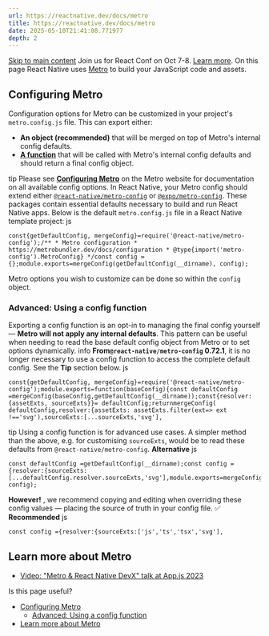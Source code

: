 ```yaml
---
url: https://reactnative.dev/docs/metro
title: https://reactnative.dev/docs/metro
date: 2025-05-10T21:41:08.771977
depth: 2
---
```


[Skip to main content](https://reactnative.dev/docs/metro#__docusaurus_skipToContent_fallback)
Join us for React Conf on Oct 7-8. [Learn more](https://conf.react.dev).
On this page
React Native uses [Metro](https://metrobundler.dev/) to build your JavaScript code and assets.
## Configuring Metro[​](https://reactnative.dev/docs/metro#configuring-metro "Direct link to Configuring Metro")
Configuration options for Metro can be customized in your project's `metro.config.js` file. This can export either:
  * **An object (recommended)** that will be merged on top of Metro's internal config defaults.
  * [**A function**](https://reactnative.dev/docs/metro#advanced-using-a-config-function) that will be called with Metro's internal config defaults and should return a final config object.


tip
Please see [**Configuring Metro**](https://metrobundler.dev/docs/configuration) on the Metro website for documentation on all available config options.
In React Native, your Metro config should extend either [`@react-native/metro-config`](https://www.npmjs.com/package/@react-native/metro-config) or [`@expo/metro-config`](https://www.npmjs.com/package/@expo/metro-config). These packages contain essential defaults necessary to build and run React Native apps.
Below is the default `metro.config.js` file in a React Native template project:
js
```
const{getDefaultConfig, mergeConfig}=require('@react-native/metro-config');/** * Metro configuration * https://metrobundler.dev/docs/configuration * @type{import('metro-config').MetroConfig} */const config ={};module.exports=mergeConfig(getDefaultConfig(__dirname), config);
```

Metro options you wish to customize can be done so within the `config` object.
### Advanced: Using a config function[​](https://reactnative.dev/docs/metro#advanced-using-a-config-function "Direct link to Advanced: Using a config function")
Exporting a config function is an opt-in to managing the final config yourself — **Metro will not apply any internal defaults**. This pattern can be useful when needing to read the base default config object from Metro or to set options dynamically.
info
**From`@react-native/metro-config` 0.72.1**, it is no longer necessary to use a config function to access the complete default config. See the **Tip** section below.
js
```
const{getDefaultConfig, mergeConfig}=require('@react-native/metro-config');module.exports=function(baseConfig){const defaultConfig =mergeConfig(baseConfig,getDefaultConfig(__dirname));const{resolver:{assetExts, sourceExts}}= defaultConfig;returnmergeConfig(  defaultConfig,resolver:{assetExts: assetExts.filter(ext=> ext !=='svg'),sourceExts:[...sourceExts,'svg'],
```

tip
Using a config function is for advanced use cases. A simpler method than the above, e.g. for customising `sourceExts`, would be to read these defaults from `@react-native/metro-config`.
**Alternative**
js
```
const defaultConfig =getDefaultConfig(__dirname);const config ={resolver:{sourceExts:[...defaultConfig.resolver.sourceExts,'svg'],module.exports=mergeConfig(defaultConfig, config);
```

**However!** , we recommend copying and editing when overriding these config values — placing the source of truth in your config file.
✅ **Recommended**
js
```
const config ={resolver:{sourceExts:['js','ts','tsx','svg'],
```

## Learn more about Metro[​](https://reactnative.dev/docs/metro#learn-more-about-metro "Direct link to Learn more about Metro")
  * [Video: "Metro & React Native DevX" talk at App.js 2023](https://www.youtube.com/watch?v=c9D4pg0y9cI)


Is this page useful?
  * [Configuring Metro](https://reactnative.dev/docs/metro#configuring-metro)
    * [Advanced: Using a config function](https://reactnative.dev/docs/metro#advanced-using-a-config-function)
  * [Learn more about Metro](https://reactnative.dev/docs/metro#learn-more-about-metro)



